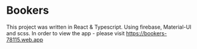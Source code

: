 # Bookers

This project was written in React & Typescript. Using firebase, Material-UI and scss.
In order to view the app - please visit https://bookers-78115.web.app
